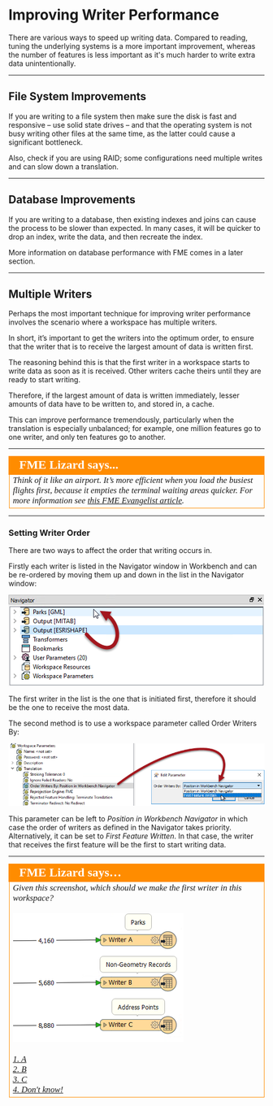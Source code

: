 # Improving Writer Performance #

There are various ways to speed up writing data. Compared to reading, tuning the underlying systems is a more important improvement, whereas the number of features is less important as it's much harder to write extra data unintentionally.

---

## File System Improvements ##

If you are writing to a file system then make sure the disk is fast and responsive – use solid state drives – and that the operating system is not busy writing other files at the same time, as the latter could cause a significant bottleneck. 

Also, check if you are using RAID; some configurations need multiple writes and can slow down a translation.

---

## Database Improvements ##

If you are writing to a database, then existing indexes and joins can cause the process to be slower than expected. In many cases, it will be quicker to drop an index, write the data, and then recreate the index. 

More information on database performance with FME comes in a later section.

---

## Multiple Writers ##

Perhaps the most important technique for improving writer performance involves the scenario where a workspace has multiple writers. 

In short, it’s important to get the writers into the optimum order, to ensure that the writer that is to receive the largest amount of data is written first.

The reasoning behind this is that the first writer in a workspace starts to write data as soon as it is received. Other writers cache theirs until they are ready to start writing.

Therefore, if the largest amount of data is written immediately, lesser amounts of data have to be written to, and stored in, a cache.

This can improve performance tremendously, particularly when the translation is especially unbalanced; for example, one million features go to one writer, and only ten features go to another.

---

<table style="border-spacing: 0px">
<tr>
<td style="vertical-align:middle;background-color:darkorange;border: 2px solid darkorange">
<i class="fa fa-quote-left fa-lg fa-pull-left fa-fw" style="color:white;padding-right: 12px;vertical-align:text-top"></i>
<span style="color:white;font-size:x-large;font-weight: bold;font-family:serif">FME Lizard says...</span>
</td>
</tr>

<tr>
<td style="border: 1px solid darkorange">
<span style="font-family:serif; font-style:italic; font-size:larger">
Think of it like an airport. It’s more efficient when you load the busiest flights first, because it empties the terminal waiting areas quicker. For more information see <a href="http://fme.ly/FirstWriter">this FME Evangelist article</a>.
</span>
</td>
</tr>
</table>

---

### Setting Writer Order ###

There are two ways to affect the order that writing occurs in.

Firstly each writer is listed in the Navigator window in Workbench and can be re-ordered by moving them up and down in the list in the Navigator window:

![](./Images/Img2.025.WritersPerformanceOrder.png)

The first writer in the list is the one that is initiated first, therefore it should be the one to receive the most data.

The second method is to use a workspace parameter called Order Writers By:

![](./Images/Img2.026.WritersPerformanceOrderParameter.png)

This parameter can be left to *Position in Workbench Navigator* in which case the order of writers as defined in the Navigator takes priority. Alternatively, it can be set to *First Feature Written*. In that case, the writer that receives the first feature will be the first to start writing data.


---

<table style="border-spacing: 0px">
<tr>
<td style="vertical-align:middle;background-color:darkorange;border: 2px solid darkorange">
<i class="fa fa-quote-left fa-lg fa-pull-left fa-fw" style="color:white;padding-right: 12px;vertical-align:text-top"></i>
<span style="color:white;font-size:x-large;font-weight: bold;font-family:serif">FME Lizard says…</span>
</td>
</tr>

<tr>
<td style="border: 1px solid darkorange">
<span style="font-family:serif; font-style:italic; font-size:larger">
Given this screenshot, which should we make the first writer in this workspace?
<br><br><img src="./Images/Img2.027.WriterPerformanceQuestion.png"> 
<br><br><a href="http://52.73.3.37/fmedatastreaming/Manual/QAResponse2017.fmw?chapter=12&question=3&answer=1&DestDataset_TEXTLINE=C%3A%5CFMEOutput%5CQAResponse.html">1. A</a>
<br><a href="http://52.73.3.37/fmedatastreaming/Manual/QAResponse2017.fmw?chapter=12&question=3&answer=2&DestDataset_TEXTLINE=C%3A%5CFMEOutput%5CQAResponse.html">2. B</a>
<br><a href="http://52.73.3.37/fmedatastreaming/Manual/QAResponse2017.fmw?chapter=12&question=3&answer=3&DestDataset_TEXTLINE=C%3A%5CFMEOutput%5CQAResponse.html">3. C</a>
<br><a href="http://52.73.3.37/fmedatastreaming/Manual/QAResponse2017.fmw?chapter=12&question=3&answer=4&DestDataset_TEXTLINE=C%3A%5CFMEOutput%5CQAResponse.html">4. Don't know!</a>
</span>
</td>
</tr>
</table>


